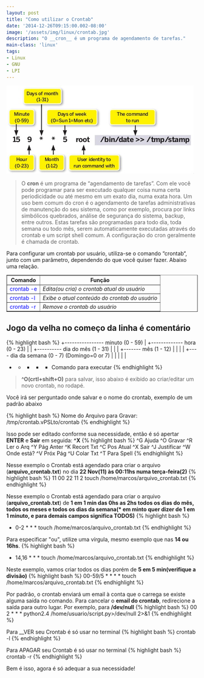 ```yaml
---
layout: post
title: "Como utilizar o Crontab"
date: '2014-12-26T09:15:00.002-08:00'
image: '/assets/img/linux/crontab.jpg'
description: "O __cron__ é um programa de agendamento de tarefas."
main-class: 'linux'
tags:
- Linux
- GNU
- LPI
---
```

![Como utilizar o Crontab](/assets/img/linux/crontab.jpg "Como utilizar o Crontab")

> O __cron__ é um programa de “agendamento de tarefas”. Com ele você pode programar para ser executado qualquer coisa numa certa periodicidade ou até mesmo em um exato dia, numa exata hora. Um uso bem comum do cron é o agendamento de tarefas administrativas de manutenção do seu sistema, como por exemplo, procura por links simbólicos quebrados, análise de segurança do sistema, backup, entre outros. Estas tarefas são programadas para todo dia, toda semana ou todo mês, serem automaticamente executadas através do crontab e um script shell comum. A configuração do cron geralmente é chamada de crontab.

Para configurar um crontab por usuário, utiliza-se o comando “crontab“, junto com um parâmetro, dependendo do que você quiser fazer. Abaixo uma relação.

<table border="1"><tbody>
<tr>    <th>Comando</th> <th>Função</th>  </tr>
<tr>    <td style="color: blue;">crontab -e</td> <td><i>Edita(ou cria) o crontab atual do usuário</i></td>   </tr>
<tr>     <td style="color: blue;">crontab -l</td><td><i>Exibe o atual conteúdo do crontab do usuário</i></td>   </tr>
<tr>     <td style="color: blue;">crontab -r</td> <td><i>Remove o crontab do usuário</i></td>   </tr>
</tbody></table>

## Jogo da velha no começo da linha é comentário
{% highlight bash %}
+---------------- minuto (0 - 59)
|  +------------- hora (0 - 23)
|  |  +---------- dia do mês (1 - 31)
|  |  |  +------- mês (1 - 12)
|  |  |  |  +---- dia da semana (0 - 7) (Domingo=0 or 7)
|  |  |  |  |
*  *  *  *  *  Comando para executar
{% endhighlight %}

> __^O(crtl+shift+O)__ para salvar, isso abaixo é exibido ao criar/editar um novo crontab, no rodapé.

Você irá ser perguntado onde salvar e o nome do crontab, exemplo de um padrão abaixo

{% highlight bash %}
Nome do Arquivo para Gravar: /tmp/crontab.vPSLto/crontab
{% endhighlight %}

Isso pode ser editado conforme sua necessidade, então é só apertar __ENTER__ e __Sair__ em seguida: __^X__
{% highlight bash %}
^G Ajuda ^O Gravar ^R Ler o Arq ^Y Pág Anter ^K Recort Txt ^C Pos Atual
^X Sair ^J Justificar ^W Onde está? ^V Próx Pág ^U Colar Txt ^T Para Spell
{% endhighlight %}

Nesse exemplo o Crontab está agendado para criar o arquivo (__arquivo_crontab.txt__) no dia __22 Nov(11) às 00:11hs numa terça-feira(2)__
{% highlight bash %}
11 00 22 11 2 touch /home/marcos/arquivo_crontab.txt
{% endhighlight %}

Nesse exemplo o Crontab está agendado para criar o arquivo (__arquivo_crontab.txt__) de __1 em 1 min das 0hs as 2hs todos os dias do mês, todos os meses e todos os dias da semana(* em minto quer dizer de 1 em 1 minuto, e para demais campos significa TODOS)__
{% highlight bash %}
* 0-2 * * * touch /home/marcos/arquivo_crontab.txt
{% endhighlight %}

Para especificar "ou", utilize uma vírgula, mesmo exemplo que nas __14 ou 16hs__.
{% highlight bash %}
* 14,16 * * * touch /home/marcos/arquivo_crontab.txt
{% endhighlight %}

Neste exemplo, vamos criar todos os dias porém de __5 em 5 min(verifique a divisão)__
{% highlight bash %}
00-59/5 * * * * touch /home/marcos/arquivo_crontab.txt
{% endhighlight %}

Por padrão, o crontab enviará um email à conta que o carrega se existe alguma saída no comando. Para cancelar o __email do crontab__, redirecione a saída para outro lugar. Por exemplo, para __/dev/null__
{% highlight bash %}
00 2 * * * python2.4 /home/usuario/script.py>/dev/null 2>&1
{% endhighlight %}

Para __VER seu Crontab é só usar no terminal
{% highlight bash %}
crontab -l
{% endhighlight %}

Para APAGAR seu Crontab é só usar no terminal
{% highlight bash %}
crontab -r
{% endhighlight %}

Bem é isso, agora é só adequar a sua necessidade!
